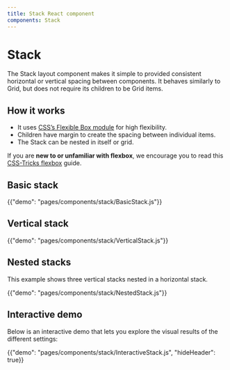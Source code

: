 ```yaml
---
title: Stack React component
components: Stack
---
```


# Stack

<p class="description">The Stack layout component makes it simple to provided consistent horizontal or vertical spacing between components. It behaves similarly to Grid, but does not require its children to be Grid items.</p>

## How it works

- It uses [CSS’s Flexible Box module](https://www.w3.org/TR/css-flexbox-1/) for high flexibility.
- Children have margin to create the spacing between individual items.
- The Stack can be nested in itself or grid.

If you are **new to or unfamiliar with flexbox**, we encourage you to read this [CSS-Tricks flexbox](https://css-tricks.com/snippets/css/a-guide-to-flexbox/) guide.

## Basic stack

{{"demo": "pages/components/stack/BasicStack.js"}}

## Vertical stack

{{"demo": "pages/components/stack/VerticalStack.js"}}

## Nested stacks

This example shows three vertical stacks nested in a horizontal stack.

{{"demo": "pages/components/stack/NestedStack.js"}}

## Interactive demo

Below is an interactive demo that lets you explore the visual results of the different settings:

{{"demo": "pages/components/stack/InteractiveStack.js", "hideHeader": true}}
